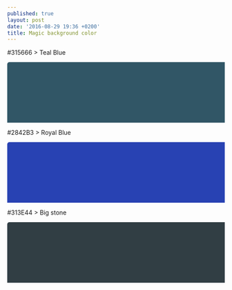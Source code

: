 ```yaml
---
published: true
layout: post
date: '2016-08-29 19:36 +0200'
title: Magic background color
---
```

#315666 > Teal Blue
    
 <svg width="720" height="200">
  <rect width="720" height="200" rx="5" ry="5" 
  style="fill:#315666" />
</svg> 

#2842B3 > Royal Blue
    
 <svg width="720" height="200">
  <rect width="720" height="200" rx="5" ry="5" 
  style="fill:#2842B3" />
</svg> 

#313E44 > Big stone
    
 <svg width="720" height="200">
  <rect width="720" height="200" rx="5" ry="5" 
  style="fill:#313E44" />
</svg> 
